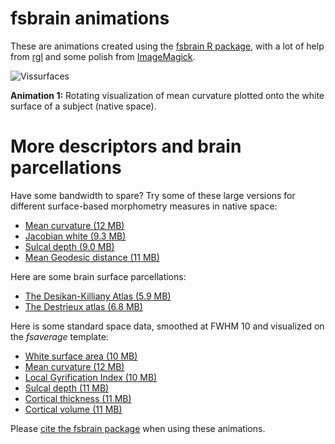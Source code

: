 # fsbrain animations

These are animations created using the [fsbrain R package](https://CRAN.R-project.org/package=fsbrain), with a lot of help from [rgl](https://CRAN.R-project.org/package=rgl) and some polish from [ImageMagick](https://imagemagick.org).

![Vissurfaces](./fsbrain_morphnat_curv_web.gif?raw=true "Rotating brain mesh with mean curvature plotted onto it, rendered with fsbrain")

**Animation 1:** Rotating visualization of mean curvature plotted onto the white surface of a subject (native space).


# More descriptors and brain parcellations

Have some bandwidth to spare? Try some of these large versions for different surface-based morphometry measures in native space:


* [Mean curvature (12 MB)](./fsbrain_morphnat_curv.gif)
* [Jacobian white (9.3 MB)](./fsbrain_morphnat_jacobian_white.gif)
* [Sulcal depth (9.0 MB)](./fsbrain_morphnat_sulc.gif)
* [Mean Geodesic distance (11 MB)](./fsbrain_morphnat_geodesic_white.gif)


Here are some brain surface parcellations:

* [The Desikan-Killiany Atlas (5.9 MB)](./fsbrain_atlas_aparc.gif)
* [The Destrieux atlas (6.8 MB)](./fsbrain_atlas_a2009s.gif)


Here is some standard space data, smoothed at FWHM 10 and visualized on the *fsaverage* template:

* [White surface area (10 MB)](./fsbrain_morphstd_area_fwhm10.gif)
* [Mean curvature (12 MB)](./fsbrain_morphstd_curv_fwhm10.gif)
* [Local Gyrification Index (10 MB)](./fsbrain_morphstd_pial_lgi_fwhm10.gif)
* [Sulcal depth (11 MB)](./fsbrain_morphstd_sulc_fwhm10.gif)
* [Cortical thickness (11 MB)](./fsbrain_morphstd_thickness_fwhm10.gif)
* [Cortical volume (11 MB)](./fsbrain_morphstd_volume_fwhm10.gif)

Please [cite the fsbrain package](https://github.com/dfsp-spirit/fsbrain#citation) when using these animations.
